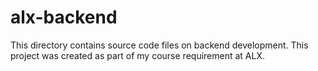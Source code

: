 # alx-backend
This directory contains source code files on backend development. This project was created as part of my course requirement at ALX.
